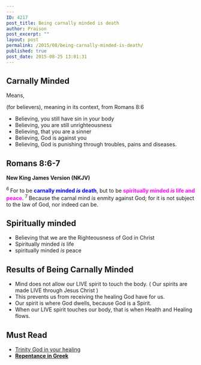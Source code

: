 ```yaml
---
---
ID: 4217
post_title: Being carnally minded is death
author: Praison
post_excerpt: ""
layout: post
permalink: /2015/08/being-carnally-minded-is-death/
published: true
post_date: 2015-08-25 13:01:31
---
```

<h2>Carnally Minded</h2>
Means,

(for believers), meaning in its context, from Romans 8:6
<ul>
	<li>Believing, you still have sin in your body</li>
	<li>Believing, you are still unrighteousness</li>
	<li>Believing, that you are a sinner</li>
	<li>Believing, God is against you</li>
	<li>Believing, God is punishing through troubles, pains and diseases.</li>
</ul>
<h2><strong>Romans 8:6-7</strong></h2>
<strong>New King James Version (NKJV)</strong>

<span id="en-NKJV-28123" class="text Rom-8-6"><sup class="versenum">6 </sup>For to be <span style="color: #0000ff;"><strong>carnally minded <i>is</i> death</strong></span>, but to be <span style="color: #ff00ff;"><strong>spiritually minded <i>is</i> life and peace</strong></span>. </span><span id="en-NKJV-28124" class="text Rom-8-7"><sup class="versenum">7 </sup>Because the carnal mind <i>is</i> enmity against God; for it is not subject to the law of God, nor indeed can be.</span>
<h2><strong>Spiritually minded</strong></h2>
<ul>
	<li>Believing that we are the Righteousness of God in Christ</li>
	<li>Spiritually minded <i>is</i> life</li>
	<li>spiritually minded <i>is</i> peace</li>
</ul>
<h2>Results of Being Carnally Minded</h2>
<ul>
	<li>Mind does not allow our LIVE spirit to touch the body. ( Our spirits are made LIVE through Jesus Christ )</li>
	<li>This prevents us from receiving the healing God have for us.</li>
	<li>Our spirit is where God dwells, because God is a Spirit.</li>
	<li>When our LIVE spirit touches our body, that is when Health and Healing flows.</li>
</ul>
<h2>Must Read</h2>
<ul>
	<li><a href="http://biblerevelation.org/2015/07/13/trinity-god-in-your-healing/">Trinity God in your healing</a></li>
	<li><strong><a class="row-title" title="Edit “Repentance in Greek”" href="http://biblerevelation.org/2015/08/25/repentance-in-greek/">Repentance in Greek</a></strong></li>
</ul>